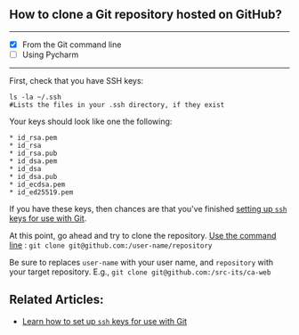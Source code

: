 ## How to clone a Git repository hosted on GitHub?

---
- [x] From the Git command line
- [ ] Using Pycharm

---

First, check that you have SSH keys:

    ls -la ~/.ssh
    #Lists the files in your .ssh directory, if they exist


Your keys should look like one the following:

```
* id_rsa.pem
* id_rsa
* id_rsa.pub
* id_dsa.pem
* id_dsa
* id_dsa.pub
* id_ecdsa.pem
* id_ed25519.pem
```

If you have these keys, then chances are that you've finished [setting up `ssh` keys for use with Git](https://github.com/src-its/ca-web/blob/master/content/git_ssh-setup.md).

At this point, go ahead and try to clone the repository.  [Use the command line]() : `git clone git@github.com:/user-name/repository`

Be sure to replaces `user-name` with your user name, and `repository` with your target repository. E.g., `git clone git@github.com:/src-its/ca-web`


## Related Articles:

* [Learn how to set up `ssh` keys for use with Git](https://github.com/src-its/ca-web/blob/master/content/git_ssh-setup.md)
